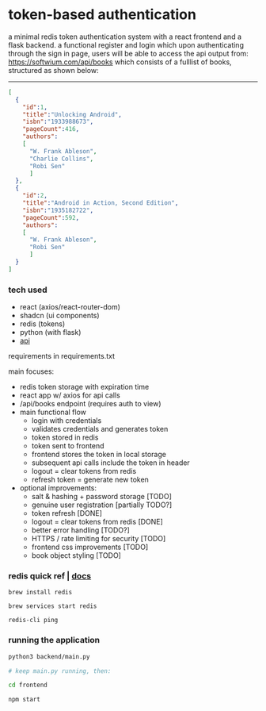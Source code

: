 # token-based authentication

a minimal redis token authentication system with a react frontend and a flask backend. a functional register and login which upon authenticating through the sign in page, users will be able to access the api output from: https://softwium.com/api/books which consists of a fulllist of books, structured as shown below:

---

```json
[
  {
    "id":1,
    "title":"Unlocking Android",
    "isbn":"1933988673",
    "pageCount":416,
    "authors":
    [
      "W. Frank Ableson",
      "Charlie Collins",
      "Robi Sen"
      ]
  },
  {
    "id":2,
    "title":"Android in Action, Second Edition",
    "isbn":"1935182722",
    "pageCount":592,
    "authors":
    [
      "W. Frank Ableson",
      "Robi Sen"
      ]
  }
]
```

### tech used
* react (axios/react-router-dom)
* shadcn (ui components)
* redis (tokens)
* python (with flask)
* [api](https://softwium.com/fake-api/)

requirements in requirements.txt

main focuses:
* redis token storage with expiration time
* react app w/ axios for api calls
* /api/books endpoint (requires auth to view)
* main functional flow
  * login with credentials
  * validates credentials and generates token
  * token stored in redis
  * token sent to frontend
  * frontend stores the token in local storage
  * subsequent api calls include the token in header
  * logout = clear tokens from redis
  * refresh token = generate new token
* optional improvements:
  * salt & hashing + password storage [TODO]
  * genuine user registration [partially TODO?]
  * token refresh [DONE]
  * logout = clear tokens from redis [DONE]
  * better error handling [TODO?]
  * HTTPS / rate limiting for security [TODO]
  * frontend css improvements [TODO]
  * book object styling [TODO]

### redis quick ref | [docs](https://redis.io/docs/latest/develop/connect/)
```
brew install redis

brew services start redis

redis-cli ping
```

### running the application
```bash
python3 backend/main.py

# keep main.py running, then:

cd frontend

npm start
```